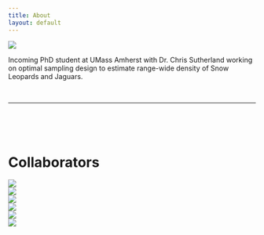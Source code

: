 ```yaml
---
title: About
layout: default
---
```


<div class="row content-row">
<div class="col-12 col-sm-4">
    <img src="{{ site.baseurl }}/images/ivy.png">
</div>
<div class="col-12 col-sm-8">
    <p>Incoming PhD student at UMass Amherst with Dr. Chris Sutherland working on optimal sampling design to estimate range-wide density of Snow Leopards and Jaguars.</p>
<br>
<hr>
<br>
<br>
<br>
    <h1>Collaborators</h1>

<div class="row justify-content-md-center">
<div class="row content-row">
<div class="col-12 col-sm-4">
    <img src="{{ site.baseurl }}/images/collabs/UMass.jpg">
  </div>
<div class="col-12 col-sm-4">
    <img src="{{ site.baseurl }}/images/collabs/Cornell.png">
  </div>
<div class="col-12 col-sm-4">
    <img src="{{ site.baseurl }}/images/collabs/SDZ.png">
  </div>
<div class="w-100">
    </div>
<div class="col-12 col-sm-4">
    <img src="{{ site.baseurl }}/images/collabs/CLO.png">
  </div>
<div class="col-12 col-sm-4">
    <img src="{{ site.baseurl }}/images/collabs/MassWildlife.png">
  </div>
<div class="col-12 col-sm-4">
    <img src="{{ site.baseurl }}/images/collabs/MassAudubon.png">
  </div>
</div>

